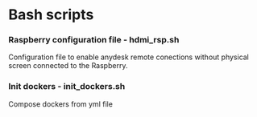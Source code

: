 # Bash scripts

### Raspberry configuration file - hdmi_rsp.sh
Configuration file to enable anydesk remote conections without physical screen connected to the Raspberry.

### Init dockers - init_dockers.sh
Compose dockers from yml file
